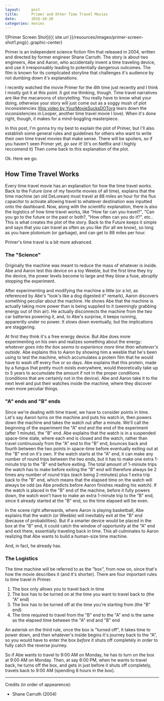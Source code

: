 ```yaml
---
layout:     post
title:      Primer and Other Time Travel Movies
date:       2016-10-20
categories: movies
---
```


![Primer Screen Shot]({{ site.url }}/resources/images/primer-screen-shot1.png){:.graphic-center}

Primer is an independent science fiction film that released in 2004, written and directed by former engineer Shane Carruth. The story is about two engineers, Abe and Aaron, who accidentally invent a time traveling device, and use it irresponsably leading to potentially dangerous outcomes. The film is known for its complicated storyline that challenges it's audience by not dumbing down it's explanations. 

I recently watched the movie Primer for the 4th time just recently and I think I mostly got it at this point. It got me thinking, though. Time travel narratives are like the macaroons of storytelling. You really have to know what your doing, otherwise your story will just come out as a soggy mush of plot inconsistencies ([this video by YourMovieSucksDOTorg](https://youtu.be/3a0Oi4gFIro) tears down the inconsistencies in Looper, another time travel movie I love). When it's done right, though, it makes for a mind-boggling masterpiece.

In this post, I'm gonna try my best to explain the plot of Primer, but I'll also establish some general rules and guidelines for others who want to write their own time travel movies that make sense. There will be spoilers, so if you haven't seen Primer yet, _go see it!_ (It's on Netflix and I highly reccomend it) Then come back to this explanation of the plot.

Ok. Here we go.

## How Time Travel Works

Every time travel movie has an explanation for how the time travel works. Back to the Future (one of my favorite movies of all time), explains that the time machine (an old DeLorean) must travel at 88 miles an hour for the flux capacitor to activate allowing travel to whatever destination was inputted onto the dashboard. Now, along with the scientific explanation, there is also the logistics of how time travel works, like "How far can you travel?", "Can you go to the future or the past or both?, "How often can you do it?", etc.. This is what creates the plot of the story. Back to the Future keeps it simple and says that you can travel as often as you like (for all we know), so long as you have plutonium (or garbage), and can get to 88 miles per hour.

Primer's time travel is a bit more advanced.

### The "Science"

Originally the machine was meant to reduce the mass of whatever is inside. Abe and Aaron test this device on a toy Weeble, but the first time they try the device, the power levels become to large and they blow a fuse, abruptly stopping the experiment.

After experimenting and modifying the machine a little (or a lot, as referenced by Abe's "look's like a dog digested it" remark), Aaron discovers something peculiar about the machine. He shows Abe that the machine is actually taking more power than is being supplied to it (seemingly grabbing energy out of thin air). He actually disconnects the machine from the two car batteries powering it, and, to Abe's surprise, it keeps running, apparently under no power. It slows down eventually, but the implications are staggering.

At first they think it's a free energy device. But Abe does more experimenting on his own and realizes something about the energy: _whatever goes into the box seems to experience more time than whatever's outside_. Abe explains this to Aaron by showing him a weeble that he's been using to test the machine, which accumulates a protein film that he would have to wash off every five or so days. Abe explains that this protein, made by a fungus that pretty much exists everywhere, would theoretically take up to 5 years to accumulate the amount if not in the proper conditions (conditions that are certainly not in the device). Abe and Aaron take it to the next level and put their watches inside the machine, where they discover even more peculiar things.

### "A" ends and "B" ends

Since we're dealing with time travel, we have to consider points in time. Let's say Aaron turns on the machine and puts his watch in, then powers down the machine and takes the watch out after a minute. We'll call the beginning of the experiment the "A" end and the end of the experiment (after 1 minute), the "B" end. Abe explains that the watch is in a suspended space-time state, where each end is closed and the watch, rather than travel continuously from the "A" end to the "B" end, bounces back and fourth between the two points in space-time before eventually exiting out at the "B" end on it's own. If the watch starts at the "A" end, it can make any number of round trips between the two ends, but it has to make one extra 1-minute trip to the "B" end before exiting. The total amount of 1-miniute trips the watch has to make before exiting the "B" end will therefore always be 2 times any number of round trips (each being 2-minutes) plus 1 extra trip back to the "B" end, which means that the elapsed time on the watch will always be odd (as Abe predicts before Aaron finishes reading his watch). If the watch is placed in the "B" end of the machine, before it fully powers down, the watch won't have to make an extra 1-minute trip to the "B" end, since it already started at the "B" end, so the time elapsed will be even.

In the scene right afterwards, where Aaron is playing basketball, Abe explains that the watch (or Weeble) will inevitably exit at the "B" end (because of probabilities). But if a smarter device would be placed in the box at the "B" end, it could catch the window of opportunity at the "A" end and exit there, essentially traveling back in time. This all culminates to Aaron realizing that Abe wants to build a human-size time machine.

And, in fact, he already has.

### The Logistics

The time machine will be referred to as the "box", from now on, since that's how the movie describes it (and it's shorter). There are four important rules to time travel in Primer.

1. The box only allows you to travel back in time
2. The box has to be turned on at the time you want to travel back to (the "A" end)
3. The box has to be turned off at the time you're starting from (the "B" end)
4. The time required to travel from the "B" end to the "A" end is the same as the elapsed time between the "A" end and "B" end

An asterisk on the third rule, once the box is "turned off", it takes time to power down, and then whatever's inside begins it's journey back to the "A", so you would have to enter the box _before_ it shuts off completely in order to fully catch the reverse journey.

So if Abe wants to travel to 9:00 AM on Monday, he has to turn on the box at 9:00 AM on Monday. Then, at say 6:00 PM, when he wants to travel back, he turns off the box, and gets in just before it shuts off completely, travels back to 9:00 AM (spending 8 hours in the box).

---
Credits (in order of appearence):
	
- Shane Carruth (2004)
